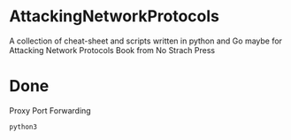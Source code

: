 # AttackingNetworkProtocols
A collection of cheat-sheet and scripts written in python and Go maybe for Attacking Network Protocols Book from No Strach Press

# Done
Proxy Port Forwarding
```bash
python3 
``` 